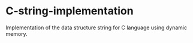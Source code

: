 # C-string-implementation
Implementation of the data structure string for C language using dynamic memory.
